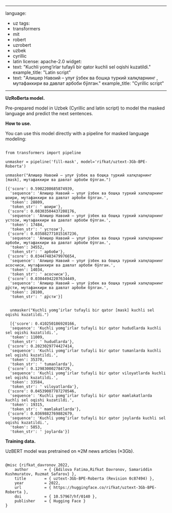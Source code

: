 
---
language:
- uz
tags:
- transformers
- mit
- robert
- uzrobert
- uzbek
- cyrillic
- latin
license: apache-2.0
widget:
- text: "Kuchli yomg‘irlar tufayli bir qator <mask> kuchli sel oqishi kuzatildi."
  example_title: "Latin script"
- text: "Алишер Навоий – улуғ ўзбек ва бошқа туркий халқларнинг <mask>, мутафаккири ва давлат арбоби бўлган."
  example_title: "Cyrillic script"
---


<p><b>UzRoBerta model.</b>

Pre-prepared model in Uzbek (Cyrillic and latin script) to model the masked language and predict the next sentences.

<p><b>How to use.</b>

You can use this model directly with a pipeline for masked language modeling:

<pre><code class="language-python">
from transformers import pipeline

unmasker = pipeline('fill-mask', model='rifkat/uztext-3Gb-BPE-Roberta')

unmasker("Алишер Навоий – улуғ ўзбек ва бошқа туркий халқларнинг [mask], мутафаккири ва давлат арбоби бўлган.")

[{'score': 0.5902208685874939,
  'sequence': 'Алишер Навоий – улуғ ўзбек ва бошқа туркий халқларнинг шоири, мутафаккири ва давлат арбоби бўлган.',
  'token': 28809,
  'token_str': ' шоири'},
 {'score': 0.08303504437208176,
  'sequence': 'Алишер Навоий – улуғ ўзбек ва бошқа туркий халқларнинг устози, мутафаккири ва давлат арбоби бўлган.',
  'token': 17484,
  'token_str': ' устози'},
 {'score': 0.035882771015167236,
  'sequence': 'Алишер Навоий – улуғ ўзбек ва бошқа туркий халқларнинг арбоби, мутафаккири ва давлат арбоби бўлган.',
  'token': 34552,
  'token_str': ' арбоби'},
 {'score': 0.03447483479976654,
  'sequence': 'Алишер Навоий – улуғ ўзбек ва бошқа туркий халқларнинг асосчиси, мутафаккири ва давлат арбоби бўлган.',
  'token': 14034,
  'token_str': ' асосчиси'},
 {'score': 0.03044942207634449,
  'sequence': 'Алишер Навоий – улуғ ўзбек ва бошқа туркий халқларнинг дўсти, мутафаккири ва давлат арбоби бўлган.',
  'token': 28100,
  'token_str': ' дўсти'}]
  
  
  unmasker("Kuchli yomg‘irlar tufayli bir qator [mask] kuchli sel oqishi kuzatildi.")
  
  [{'score': 0.410250186920166,
  'sequence': 'Kuchli yomg‘irlar tufayli bir qator hududlarda kuchli sel oqishi kuzatildi.',
  'token': 11009,
  'token_str': ' hududlarda'},
 {'score': 0.2023029774427414,
  'sequence': 'Kuchli yomg‘irlar tufayli bir qator tumanlarda kuchli sel oqishi kuzatildi.',
  'token': 35370,
  'token_str': ' tumanlarda'},
 {'score': 0.129830002784729,
  'sequence': 'Kuchli yomg‘irlar tufayli bir qator viloyatlarda kuchli sel oqishi kuzatildi.',
  'token': 33584,
  'token_str': ' viloyatlarda'},
 {'score': 0.04539087787270546,
  'sequence': 'Kuchli yomg‘irlar tufayli bir qator mamlakatlarda kuchli sel oqishi kuzatildi.',
  'token': 19315,
  'token_str': ' mamlakatlarda'},
 {'score': 0.0369882769882679,
  'sequence': 'Kuchli yomg‘irlar tufayli bir qator joylarda kuchli sel oqishi kuzatildi.',
  'token': 5853,
  'token_str': ' joylarda'}]
</code></pre>

<p><b>Training data.</b>

UzBERT model was pretrained on &asymp;2M news articles (&asymp;3Gb).

<pre><code class="language-python">
@misc {rifkat_davronov_2022,
	author       = { {Adilova Fatima,Rifkat Davronov, Samariddin Kushmuratov, Ruzmat Safarov} },
	title        = { uztext-3Gb-BPE-Roberta (Revision 0c87494) },
	year         = 2022,
	url          = { https://huggingface.co/rifkat/uztext-3Gb-BPE-Roberta },
	doi          = { 10.57967/hf/0140 },
	publisher    = { Hugging Face }
}
</code></pre>
